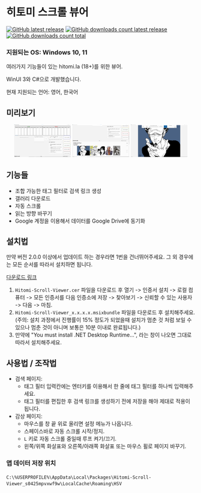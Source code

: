 # 히토미 스크롤 뷰어
[![GitHub latest release](https://img.shields.io/github/release/kaismic/Hitomi-Scroll-Viewer.svg?logo=github)](https://github.com/kaismic/Hitomi-Scroll-Viewer/releases/latest)
[![GitHub downloads count latest release](https://img.shields.io/github/downloads/kaismic/Hitomi-Scroll-Viewer/latest/total.svg?logo=github)](https://github.com/kaismic/Hitomi-Scroll-Viewer/releases/latest)
[![GitHub downloads count total](https://img.shields.io/github/downloads/kaismic/Hitomi-Scroll-Viewer/total.svg?logo=github)](https://github.com/kaismic/Hitomi-Scroll-Viewer/releases)


### 지원되는 OS: Windows 10, 11

여러가지 기능들이 있는 hitomi.la (18+)를 위한 뷰어.

WinUI 3와 C#으로 개발했습니다.

현재 지원되는 언어: 영어, 한국어

## 미리보기
<div align="center">
    <img src="./resources/preview_image_1.png" style="width: 30%;">
    <img src="./resources/preview_image_2.png" style="width: 30%;">
    <img src="./resources/preview_image_3.png" style="width: 30%;">
</div>

## 기능들
- 조합 가능한 태그 필터로 검색 링크 생성
- 갤러리 다운로드
- 자동 스크롤
- 읽는 방향 바꾸기
- Google 계정을 이용해서 데이터를 Google Drive에 동기화

## 설치법
만약 버전 2.0.0 이상에서 업데이트 하는 경우라면 1번을 건너뛰어주세요. 그 외 경우에는 모든 순서를 따라서 설치하면 됩니다.

[다운로드 링크](https://github.com/kaismic/Hitomi-Scroll-Viewer/releases/latest)
1. `Hitomi-Scroll-Viewer.cer` 파일을 다운로드 후 열기 -> 인증서 설치 -> 로컬 컴퓨터 -> 모든 인증서를 다음 인증소에 저장 -> 찾아보기 -> 신뢰할 수 있는 사용자 -> 다음 -> 마침.
2. `Hitomi-Scroll-Viewer_x.x.x.x.msixbundle`  파일을 다운로드 후 설치해주세요. (주의: 설치 과정에서 진행률이 15% 정도가 되었을때 설치가 멈춘 것 처럼 보일 수 있으나 멈춘 것이 아니며 보통은 10분 이내로 완료됩니다.)
3. 만약에 "You must install .NET Desktop Runtime...", 라는 창이 나오면 그대로 따라서 설치해주세요.

## 사용법 / 조작법
- 검색 페이지:
    - 태그 필터 입력칸에는 엔터키를 이용해서 한 줄에 태그 필터를 하나씩 입력해주세요.
    - 태그 필터를 편집한 후 검색 링크를 생성하기 전에 저장을 해야 제대로 적용이 됩니다.
- 감상 페이지:
    - 마우스를 창 끝 위로 올리면 설정 메뉴가 나옵니다.
    - 스페이스바로 자동 스크롤 시작/정지.
    - `L` 키로 자동 스크롤 중일때 루프 켜기/끄기.
    - 왼쪽/위쪽 화살표와 오른쪽/아래쪽 화살표 또는 마우스 휠로 페이지 바꾸기.

### 앱 데이터 저장 위치
`C:\%USERPROFILE%\AppData\Local\Packages\Hitomi-Scroll-Viewer_s0425mpvxwf9w\LocalCache\Roaming\HSV`
